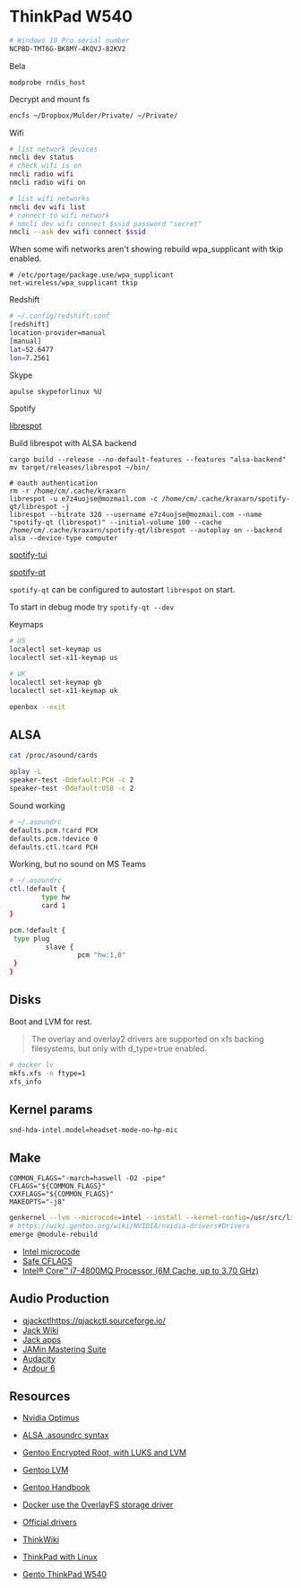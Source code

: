 # ThinkPad W540

```sh
# Windows 10 Pro serial number
NCPBD-TMT6G-BK8MY-4KQVJ-82KV2
```

Bela 

```
modprobe rndis_host
```

Decrypt and mount fs

```sh
encfs ~/Dropbox/Mulder/Private/ ~/Private/
```

Wifi

```sh
# list network devices
nmcli dev status
# check wifi is on
nmcli radio wifi
nmcli radio wifi on

# list wifi networks
nmcli dev wifi list
# connect to wifi network
# nmcli dev wifi connect $ssid password "secret"
nmcli --ask dev wifi connect $ssid
```

When some wifi networks aren't showing rebuild wpa_supplicant with tkip enabled.

```
# /etc/portage/package.use/wpa_supplicant
net-wireless/wpa_supplicant tkip
```

Redshift

```sh
# ~/.config/redshift.conf
[redshift]
location-provider=manual
[manual]
lat=52.6477
lon=7.2561
```

Skype

```sh
apulse skypeforlinux %U
```

Spotify

[librespot](https://github.com/librespot-org)

Build librespot with ALSA backend

```
cargo build --release --no-default-features --features "alsa-backend"
mv target/releases/librespot ~/bin/

# oauth authentication
rm -r /home/cm/.cache/kraxarn
librespot -u e7z4uojse@mozmail.com -c /home/cm/.cache/kraxarn/spotify-qt/librespot -j
librespot --bitrate 320 --username e7z4uojse@mozmail.com --name "spotify-qt (librespot)" --initial-volume 100 --cache /home/cm/.cache/kraxarn/spotify-qt/librespot --autoplay on --backend alsa --device-type computer
```

[spotify-tui](https://github.com/Rigellute/spotify-tui)

[spotify-qt](https://github.com/kraxarn/spotify-qt)

`spotify-qt` can be configured to autostart `librespot` on start.

To start in debug mode try `spotify-qt --dev`

Keymaps

```sh
# US
localectl set-keymap us
localectl set-x11-keymap us

# UK
localectl set-keymap gb
localectl set-x11-keymap uk

openbox --exit
```

## ALSA

```sh
cat /proc/asound/cards
```

```sh
aplay -L
speaker-test -Ddefault:PCH -c 2
speaker-test -Ddefault:USB -c 2
```

Sound working

```sh
# ~/.asoundrc
defaults.pcm.!card PCH
defaults.pcm.!device 0
defaults.ctl.!card PCH
```

Working, but no sound on MS Teams

```sh
# ~/.asoundrc
ctl.!default {
        type hw
        card 1
}

pcm.!default { 
 type plug 
         slave { 
                 pcm "hw:1,0" 
 } 
}

```


## Disks

Boot and LVM for rest.

> The overlay and overlay2 drivers are supported on xfs backing filesystems, but only with d_type=true enabled.

```sh
# docker lv
mkfs.xfs -n ftype=1
xfs_info
```

## Kernel params

```
snd-hda-intel.model=headset-mode-no-hp-mic
```

## Make

```
COMMON_FLAGS="-march=haswell -O2 -pipe"
CFLAGS="${COMMON_FLAGS}"
CXXFLAGS="${COMMON_FLAGS}"
MAKEOPTS="-j8"
```

```sh
genkernel --lvm --microcode=intel --install --kernel-config=/usr/src/linux/.config initramfs
# https://wiki.gentoo.org/wiki/NVIDIA/nvidia-drivers#Drivers
emerge @module-rebuild
```

- [Intel microcode](https://wiki.gentoo.org/wiki/Intel_microcode)
- [Safe CFLAGS](https://wiki.gentoo.org/wiki/Safe_CFLAGS#Haswell)
- [Intel® Core™ i7-4800MQ Processor (6M Cache, up to 3.70 GHz)](https://www.intel.com/content/www/us/en/products/sku/75128/intel-core-i74800mq-processor-6m-cache-up-to-3-70-ghz/specifications.html?wapkw=Intel%28R%29%20Core%28TM%29%20i7-4800MQ)

## Audio Production

- [qjackctl]()https://qjackctl.sourceforge.io/
- [Jack Wiki](https://github.com/jackaudio/jackaudio.github.com/wiki)
- [Jack apps](https://jackaudio.org/applications/)
- [JAMin Mastering Suite](http://jamin.sourceforge.net/en/about.html)
- [Audacity](https://manual.audacityteam.org/)
- [Ardour 6](https://ardour.org/)

## Resources

- [Nvidia Optimus](http://us.download.nvidia.com/XFree86/Linux-x86_64/331.79/README/optimus.html)
- [ALSA .asoundrc syntax](https://www.alsa-project.org/alsa-doc/alsa-lib/conf.html)
- [Gentoo Encrypted Root, with LUKS and LVM](https://linux.arantius.com/gentoo-encrypted-root-with-luks-and-lvm)
- [Gentoo LVM](https://wiki.gentoo.org/wiki/LVM)
- [Gentoo Handbook](https://wiki.gentoo.org/wiki/Handbook:AMD64)
- [Docker use the OverlayFS storage driver](https://docs.docker.com/storage/storagedriver/overlayfs-driver/)

- [Official drivers](https://pcsupport.lenovo.com/ie/en/products/laptops-and-netbooks/thinkpad-w-series-laptops/thinkpad-w540/downloads/ds039077)
- [ThinkWiki](https://www.thinkwiki.org/wiki/Category:W540)
- [ThinkPad with Linux](https://docs.google.com/document/d/1hFTArhNbmpmEBRkwRg0DMbEzLBCl43F1HXoXtJ8cm0k/edit#)
- [Gento ThinkPad W540](https://wiki.gentoo.org/wiki/Lenovo_Thinkpad_W540)

